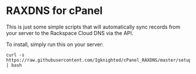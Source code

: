 # RAXDNS for cPanel
This is just some simple scripts that will automatically sync records from your server to the Rackspace Cloud DNS via the API.

To install, simply run this on your server:
```
curl -s https://raw.githubusercontent.com/Igknighted/cPanel_RAXDNS/master/setup.sh | bash
```
